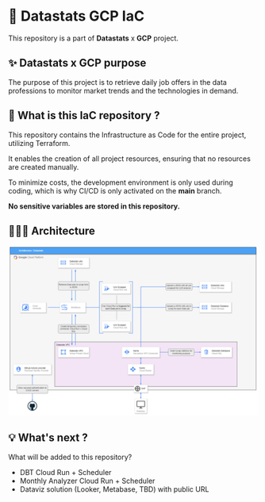 # 🚀 Datastats GCP IaC

This repository is a part of <strong>Datastats</strong> x <strong>GCP</strong> project. 


## ✨ Datastats x GCP purpose

The purpose of this project is to retrieve daily job offers in the data professions to monitor market trends and the technologies in demand. 


## 🤔 What is this IaC repository ?

This repository contains the Infrastructure as Code for the entire project, utilizing Terraform.

It enables the creation of all project resources, ensuring that no resources are created manually.

To minimize costs, the development environment is only used during coding, which is why CI/CD is only activated on the **main** branch.

**No sensitive variables are stored in this repository.**

## 👷🏻‍♀️ Architecture

![Datastats global architecture](assets/datastats.png)


## 💡 What's next ? 

What will be added to this repository?
- DBT Cloud Run + Scheduler
- Monthly Analyzer Cloud Run + Scheduler
- Dataviz solution (Looker, Metabase, TBD) with public URL